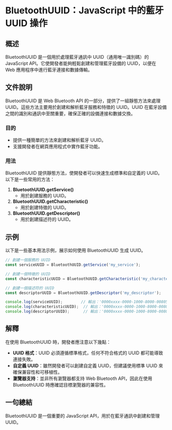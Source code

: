 <!--
Meta Description: # BluetoothUUID：JavaScript 中的藍牙 UUID 操作 ## 概述 BluetoothUUID 是一個用於處理藍牙通訊中 UUID（通用唯一識別碼）的 JavaScript API。它使開發者能夠輕鬆創建和管理藍牙設備的 UUID，以便在 Web 應用程序中進行藍牙連接和數據...
Meta Keywords: uuid, bluetoothuuid, javascript, api, web
-->

# BluetoothUUID：JavaScript 中的藍牙 UUID 操作

## 概述
BluetoothUUID 是一個用於處理藍牙通訊中 UUID（通用唯一識別碼）的 JavaScript API。它使開發者能夠輕鬆創建和管理藍牙設備的 UUID，以便在 Web 應用程序中進行藍牙連接和數據傳輸。

## 文件說明
BluetoothUUID 是 Web Bluetooth API 的一部分，提供了一組靜態方法來處理 UUID。這些方法主要用於創建和解析藍牙服務和特徵的 UUID。UUID 在藍牙設備之間的識別和通訊中至關重要，確保正確的設備連接和數據交換。

### 目的
- 提供一種簡單的方法來創建和解析藍牙 UUID。
- 支援開發者在網頁應用程式中實作藍牙功能。

### 用法
BluetoothUUID 提供靜態方法，使開發者可以快速生成標準和自定義的 UUID。以下是一些常用的方法：

1. **BluetoothUUID.getService()**
   - 用於創建服務的 UUID。
2. **BluetoothUUID.getCharacteristic()**
   - 用於創建特徵的 UUID。
3. **BluetoothUUID.getDescriptor()**
   - 用於創建描述符的 UUID。

## 示例
以下是一些基本用法示例，展示如何使用 BluetoothUUID 生成 UUID。

```javascript
// 創建一個服務的 UUID
const serviceUUID = BluetoothUUID.getService('my_service');

// 創建一個特徵的 UUID
const characteristicUUID = BluetoothUUID.getCharacteristic('my_characteristic');

// 創建一個描述符的 UUID
const descriptorUUID = BluetoothUUID.getDescriptor('my_descriptor');

console.log(serviceUUID);        // 輸出：'0000xxxx-0000-1000-8000-00805f9b34fb'
console.log(characteristicUUID);  // 輸出：'0000xxxx-0000-1000-8000-00805f9b34fb'
console.log(descriptorUUID);      // 輸出：'0000xxxx-0000-1000-8000-00805f9b34fb'
```

## 解釋
在使用 BluetoothUUID 時，開發者應注意以下幾點：

- **UUID 格式**：UUID 必須遵循標準格式，任何不符合格式的 UUID 都可能導致連接失敗。
- **自定義 UUID**：雖然開發者可以創建自定義 UUID，但建議使用標準 UUID 來確保兼容性和可移植性。
- **瀏覽器支持**：並非所有瀏覽器都支持 Web Bluetooth API，因此在使用 BluetoothUUID 時應確認目標瀏覽器的兼容性。

## 一句總結
BluetoothUUID 是一個重要的 JavaScript API，用於在藍牙通訊中創建和管理 UUID。